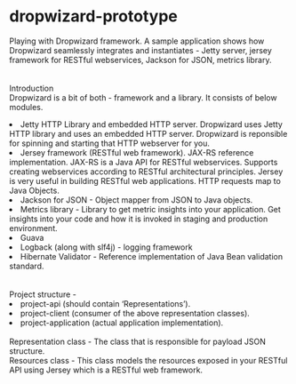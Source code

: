 # dropwizard-prototype
Playing with Dropwizard framework.
A sample application shows how Dropwizard seamlessly integrates and instantiates - Jetty server, jersey framework for RESTful webservices, Jackson for JSON, metrics library.
<br>
<br>
<br>
Introduction
<br>
Dropwizard is a bit of both - framework and a library. It consists of below modules.
<br>
<li> Jetty HTTP Library and embedded HTTP server. Dropwizard uses Jetty HTTP library and uses an embedded HTTP server. Dropwizard is reponsible for spinning and starting that HTTP webserver for you. </li>
<li>Jersey framework (RESTful web framework). JAX-RS reference implementation. JAX-RS is a Java API for RESTful webservices. Supports creating webservices according to RESTful architectural principles.
Jersey is very useful in building RESTful web applications. HTTP requests map to Java Objects.</li>
<li>Jackson for JSON - Object mapper from JSON to Java objects.</li>
<li>Metrics library - Library to get metric insights into your application. Get insights into your code and how it is invoked in staging and production environment.</li>
<li>Guava</li>
<li>Logback (along with slf4j) - logging framework</li>
<li>Hibernate Validator - Reference implementation of Java Bean validation standard.</li>
<br>
<br>
Project structure -
<li> project-api (should contain ‘Representations’). </li>
<li> project-client (consumer of the above representation classes). </li>
<li> project-application (actual application implementation). </li>
<br>
Representation class - The class that is responsible for payload JSON structure.
<br>
Resources class - This class models the resources exposed in your RESTful API using Jersey which is a RESTful web framework.
<br>

